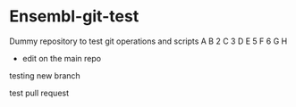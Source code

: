 Ensembl-git-test
================

Dummy repository to test git operations and scripts
A
B
2
C
3
D
E
5
F
6
G
H

- edit on the main repo

testing new branch

test pull request
